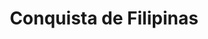 ﻿---
title: "Conquista de Filipinas"
permalink: periodes_1014.html
layout: periode
dataInici: 1941-12-08
dataFi: 1942-06-09
sidebar: periodes
pares:
  - 356:
    title: "Guerra del Pacífico"
    dataInici: "(1941-12-07)"
    dataFi: "(1945-08-14)"

fills:
jocsPrincipals:
jocsEscenaris:
  - title: "Bataan!"
    bggId: 29860
    dataInici: 1942-01
    dataFi: 1942-04

jocsEpoca:
jocsEpocaEscenaris:
---
